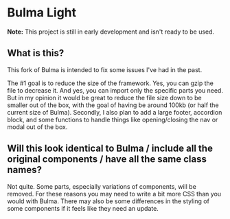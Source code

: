 # Bulma Light
**Note:** This project is still in early development and isn't ready to be used.

## What is this?
This fork of Bulma is intended to fix some issues I've had in the past.

The #1 goal is to reduce the size of the framework. Yes, you can gzip the file to decrease it. And yes, you can import only the specific parts you need. But in my opinion it would be great to reduce the file size down to be smaller out of the box, with the goal of having be around 100kb (or half the current size of Bulma). Secondly, I also plan to add a large footer, accordion block, and some functions to handle things like opening/closing the nav or modal out of the box.

## Will this look identical to Bulma / include all the original components / have all the same class names?
Not quite. Some parts, especially variations of components, will be removed. For these reasons you may need to write a bit more CSS than you would with Bulma. There may also be some differences in the styling of some components if it feels like they need an update.